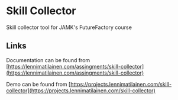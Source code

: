 # Skill Collector
Skill collector tool for JAMK's FutureFactory course

## Links
Documentation can be found from
[https://lennimatilainen.com/assingments/skill-collector](https://lennimatilainen.com/assingments/skill-collector)

Demo can be found from
[https://projects.lennimatilainen.com/skill-collector](https://projects.lennimatilainen.com/skill-collector)
